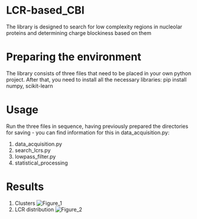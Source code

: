 # LCR-based_CBI
The library is designed to search for low complexity regions in nucleolar proteins and determining charge blockiness based on them

# Preparing the environment
The library consists of three files that need to be placed in your own python project. After that, you need to install all the necessary libraries:
pip install numpy, scikit-learn

# Usage
Run the three files in sequence, having previously prepared the directories for saving - you can find information for this in data_acquisition.py:
1. data_acquisition.py
2. search_lcrs.py
3. lowpass_filter.py
4. statistical_processing

# Results
1. Clusters
![Figure_1](https://github.com/user-attachments/assets/51f0cbc7-dee6-465e-9a87-5dab487d1f9b)
2. LCR distribution
![Figure_2](https://github.com/user-attachments/assets/0eb6a354-9d8b-47b0-93cc-a6abece1ad3b)
